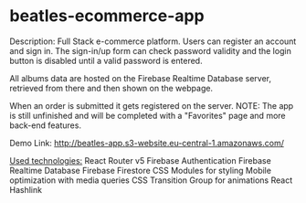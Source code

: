 # beatles-ecommerce-app
Description:
Full Stack e-commerce platform. Users can register an account and sign in.
The sign-in/up form can check password validity and the login button is disabled until a valid password is entered.

All albums data are hosted on the Firebase Realtime Database server, retrieved from there and then shown on the webpage.

When an order is submitted it gets registered on the server.
NOTE: The app is still unfinished and will be completed with a "Favorites" page and more back-end features.

Demo Link: http://beatles-app.s3-website.eu-central-1.amazonaws.com/

<ins>Used technologies:</ins>
React Router v5
Firebase Authentication
Firebase Realtime Database
Firebase Firestore
CSS Modules for styling
Mobile optimization with media queries
CSS Transition Group for animations
React Hashlink
